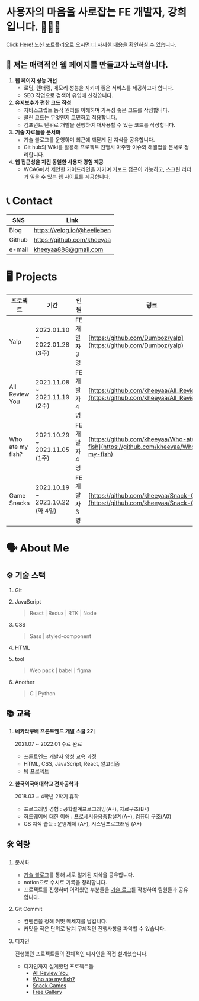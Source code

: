 # 사용자의 마음을 사로잡는 FE 개발자, 강희입니다. 👩🏻‍💻

 [Click Here! 노션 포트폴리오로 오시면 더 자세한 내용을 확인하실 수 있습니다.](https://www.notion.so/FE-fde38b3458ec42918510ed0b32a6c55b) 

## 🤔 저는 매력적인 웹 페이지를 만들고자 노력합니다.

1. **웹 페이지 성능 개선**
    - 로딩, 렌더링, 메모리 성능을 지키며 좋은 서비스를 제공하고자 합니다.
    - SEO 작업으로 검색어 유입에 신경씁니다.
2. **유지보수가 편한 코드 작성**
    - 자바스크립트 동작 원리를 이해하며 가독성 좋은 코드를 작성합니다.
    - 클린 코드는 무엇인지 고민하고 적용합니다.
    - 컴포넌트 단위로 개발을 진행하여 재사용할 수 있는 코드를 작성합니다.
3. **기술 자료들을 문서화**
    - 기술 블로그를 운영하며 최근에 깨닫게 된 지식을 공유합니다.
    - Git hub의 Wiki를 활용해 프로젝트 진행시 마주한 이슈와 해결법을 문서로 정리합니다.
4. **웹 접근성을 지킨 동일한 사용자 경험 제공**
    - WCAG에서 제안한 가이드라인을 지키며 키보드 접근이 가능하고, 스크린 리더가 읽을 수 있는 웹 사이트를 제공합니다.

# 📞 Contact

| SNS | Link |
| --- | --- |
| Blog | https://velog.io/@heelieben |
| Github | https://github.com/kheeyaa |
| e-mail | kheeyaa888@gmail.com |

# 🖥 Projects

| 프로젝트 | 기간 | 인원 | 링크 | 기술 스택 |
| --- | --- | --- | --- | --- |
| Yalp | 2022.01.10 ~ 2022.01.28 (3주) | FE 개발자 3명 | [https://github.com/Dumboz/yalp](https://github.com/Dumboz/yalp) | React, Styled Component, ... |
| All Review You | 2021.11.08 ~ 2021.11.19 (2주) | FE 개발자 4명 | [https://github.com/kheeyaa/All_Review_You](https://github.com/kheeyaa/All_Review_You) | HTML, CSS, JS, Axios, ... |
| Who ate my fish? | 2021.10.29 ~ 2021.11.05 (1주) | FE 개발자 4명 | [https://github.com/kheeyaa/Who-ate-my-fish](https://github.com/kheeyaa/Who-ate-my-fish) | HTML, CSS, JS, Socket.io |
| Game Snacks | 2021.10.19 ~ 2021.10.22 (약 4일) | FE 개발자 3명 | [https://github.com/kheeyaa/Snack-Games](https://github.com/kheeyaa/Snack-Games) | HTML, CSS, JS |


# 🗣 About Me

## ⚙️ 기술 스택

1. Git
2. JavaScript
    
    > React | Redux | RTK | Node
    
3. CSS
    
    > Sass | styled-component 
    
4. HTML
5. tool
    
    > Web pack | babel | figma
    
6. Another
    
    > C | Python
    

## 📚 교육

1. **네카라쿠배 프론트엔드 개발 스쿨 2기**
    
    2021.07 ~ 2022.01 수료 완료
   
    - 프론트엔드 개발자 양성 교육 과정
    - HTML, CSS, JavaScript, React, 알고리즘
    - 팀 프로젝트
    
2. **한국외국어대학교 전자공학과**
    
    2018.03 ~ 4학년 2학기 휴학
    
    - 프로그래밍 경험 : 공학설계프로그래밍(A+), 자료구조(B+)
    - 하드웨어에 대한 이해 : 프로세서응용종합설계(A+), 컴퓨터 구조(A0)
    - CS 지식 습득 : 운영체제 (A+), 시스템프로그래밍 (A+)

## 🛠 역량

1. 문서화
    - [기술 블로그](https://velog.io/@heelieben)를 통해 새로 알게된 지식을 공유합니다.
    - notion으로 수시로 기록을 정리합니다.
    - 프로젝트를 진행하며 어려웠던 부분들을 [기술 로그](https://github.com/Dumboz/yalp/wiki/%EA%B8%B0%EC%88%A0-%EB%A1%9C%EA%B7%B8)를 작성하여 팀원들과 공유합니다.
    
2. Git Commit
    - 컨벤션을 정해 커밋 메세지를 남깁니다.
    - 커밋을 작은 단위로 남겨 구체적인 진행사항을 파악할 수 있습니다.
        
    
3. 디자인
    
    진행했던 프로젝트들의 전체적인 디자인을 직접 설계했습니다.
    
    - 디자인까지 설계했던 프로젝트들
        - [All Review You](https://github.com/kheeyaa/All_Review_You)
        - [Who ate my fish?](https://github.com/kheeyaa/Who-ate-my-fish)
        - [Snack Games](https://github.com/kheeyaa/Snack-Games)
        - [Free Gallery](https://github.com/kheeyaa/Free-gallery)

<!-- 
# 🧐 프로그래밍 철학

## 📌 페이지로드 100ms 개선이 수익 1%를 증가시킨다

**저는 웹 페이지의 성능을 개선하여 소비자들에게 빠르고 편안한 사용자 경험을 제공하고자 합니다.**

WPO(Web Performance Optimization) stats의 조사[[링크](https://wpostats.com/2015/11/04/walmart-revenue.html)] 에 따르면 Walmart는 페이지 로드가 100ms 개선될 때마다 수익이 1% 증가했습니다. 웹 로딩 속도 1초에 아마존 매출 68억달러가 달렸다[[링크](https://zdnet.co.kr/view/?no=20190418142445)] 라는 분석도 존재합니다.  KissMetrics 연구에 의하면 47%의 소비자는 웹페이지가 2초 이내에 로드되길 기대하고, 40%의 소비자가 3초가 되면 웹페이지를 이탈한다고 합니다. 프론트엔드 개발자는 사이트의 로딩 시간을 줄여 소비자 이탈율을 줄이고 이익을 창출해 낼 수 있습니다. 

### 1. Module Bundling & Code Splitting

Web Pack은 여러 파일들을 하나의 파일로 묶어주는 번들링을 수행합니다. 번들링을 통해서 서버에게 여러 요청을 보내는 대신, 한 번의 요청으로 필요한 소스를 받을 수 있으므로 서버의 부하를 줄입니다. 하지만 번들링 결과가 너무 크다면 페이지 접속시 한 파일을 불러오는 데 오랜 시간이 걸리게 됩니다. 따라서 한 페이지에서 필요한 단위로 코드를 분할하고 번들링하여 웹 성능을 개선할 수 있습니다.

- [Yalp 프로젝트](https://github.com/kheeyaa/yalp)에서 **React lazy, Suspense**를 사용한 **Code Splitting**
    

### 2. 이미지 최적화

웹 페이지에서 대부분의 용량을 차지하는 것은 이미지입니다. 이미지 최적화를 통해 웹 페이지 바이트를 절약하고, 렌더링 속도를 절감시켜 웹 성능을 개선할 수 있습니다.

- 팀원들과 **이미지 최적화**를 조사하고 정리한 기술 로그 - [이미지 최적화](https://velog.io/@heelieben/이미지-최적화)
- [Yalp 프로젝트](https://github.com/kheeyaa/yalp)에서 **SVG 스프라이트**를 사용한 이미지 최적화

### 3. Lazy Loading

서버로부터 지금 필요하지 않은 데이터들을 한 번에 받아두지 않고, 필요할 때마다 데이터를 요청하는 Lazy Loading을 통해 웹 성능을 개선할 수 있습니다.

- [All Review You 프로젝트](https://github.com/kheeyaa/All_Review_You)에서 **Intersection Observer**를 사용한 **Infinite Scroll**을 이용한 **Lazy Loading**
    
### 4. React 컴포넌트 최적화

React.memo, useCallback, useMemo를 사용하여 컴포넌트 최적화를 통해 불필요한 컴포넌트 렌더링을 방지하고 웹 성능을 개선합니다.

- [Yalp 프로젝트](https://github.com/kheeyaa/yalp)에서 **컴포넌트 최적화**
 
### 5. SEO 최적화

- 리액트 라우터를 통해 SPA이지만 url을 페이지에 맞게 변경해 주며 SEO 최적화를 하였습니다.
- Yalp 프로젝트에서 React helmet을 사용하여 Meta태그를 추가하여 SEO 최적화를 하였습니다.
    
    
## 📌 유지보수하기 좋은 코드를 작성하자

**기존의 코드를 유지보수 하는 데 들어가는 시간이 줄어든다면, 더욱 좋은 서비스를 제공할 수 있을 것이며 결국 이익 창출로 이어집니다.**

구현에 급급해 빠르게 작성한 코드는 시간이 지난 후 새로운 서비스를 제공하기 위해 코드를 추가하는 순간, 버그가 발생하고 손을 댈수록 더욱더 그 문제를 해결하기 어려워집니다. 가독성이 좋고 논리적인 코드는 다른 사람이 보더라도 이해할 수 있으며, 디버깅하기 용이하며 유지보수가 간편합니다. 

### 1. 함수형 프로그래밍

저는 함수형/선언형 프로그래밍을 지향합니다. 부수효과를 일으키지 않는 순수함수를 작성하여 상태를 안전하게 보호하고자 합니다. 특정 함수만이 상태를 변경할 수 있도록 하여 디버깅을 용이하게 합니다.

- 함수형 프로그래밍에 대해 정리한 [블로그 포스트](https://velog.io/@heelieben/JavaScript-함수형-프로그래밍)
- [Yalp 프로젝트](https://github.com/kheeyaa/yalp)에서 **선언형으로 utils 함수**들을 사용
    1. utils 함수들을 파일로 분할합니다. 
    2. utils 함수를 불러와 선언형으로 사용합니다.
   

### 2. 의미있는 식별자 이름

함수와 변수의 이름을 통해서 이 함수와 변수가 어떤 의미를 가지는지 한 번에 파악할 수 있도록 작성하고자 노력합니다.

- [Snack Games 프로젝트](https://github.com/kheeyaa/Snack-Games)에서 **의미있는 함수** 이름
    - `changeMode` , `renderNewGame` 처럼 함수의 이름만으로 어떤 일을 수행하고자 하는지 알 수 있습니다.
    
- [Who ate my fish 프로젝트](https://github.com/kheeyaa/Who-ate-my-fish/)에서 **상수**를 적극 사용
    - 의미 없는 문자열이나 숫자 값을 사용하지 않고, 상수를 통해 명확하게 해당 값이 무엇을 의미하는지 나타냈습니다.
    

### 3. 클로저를 사용한 은닉화

클로저와 getter, setter를 사용하여 상태를 안전하게 은닉하면 디버깅이 편해집니다.

- Who ate my fish 프로젝트에서 **상태 은닉화**
    


## 📌 모든 문제는 원인과 해결 방안이 있다

**개발을 하다 보면 다양한 문제와 마주하게 됩니다. 저는 제가 마주한 문제의 원인을 파악하고 해결해 나가면서 저와 비슷한 어려움을 겪는 개발자들에게 도움을 주고 싶습니다.**

### 1. Github Issue를 통해 이슈 관리

프로젝트를 진행하며 마주한 이슈들은 Github의 Issue를 통해 문제를 제시하고 관리합니다.

- [Yalp 프로젝트](https://github.com/Dumboz/yalp/issues/107)에서 마주한 **Warning**을 이슈로 관리해 보았습니다.
    

### 2. Github Wiki를 통해 기술 로그 작성

프로젝트를 진행하며 새로 알게 된 기술과 해결한 방안에 대해서는 깃허브의 위키를 통해 문서로 작성하였습니다.

- [Yalp 프로젝트 기술 로그](https://github.com/Dumboz/yalp/wiki/%EA%B8%B0%EC%88%A0-%EB%A1%9C%EA%B7%B8)


## 📌 웹 접근성을 지켜 다양한 소비자를 확보하자

**웹 접근성을 지키면 다양한 환경과 다양한 기기에서 접근하는 소비자들을 확보할 수 있습니다.** 

웹 서비스 기획 및 제작 단계부터 다양한 환경을 고려하면 제작 및 운용의 효율성을 높일 수 있습니다. 또한 사회 공헌 및 복지 향상에 기여하는 책임감 있는 기업으로 이미지 향상을 기대할 수 있습니다.

### 1. WAI-ARIA

장애를 가진 사용자가 웹 컨텐츠에 쉽게 접근할 수 있는 방법을 제공하는 WAI-ARIA를 활용하고자 합니다.

- [WAI-ARIA에 대해 정리한 블로그 포스트](https://velog.io/@heelieben/웹-접근성-WAI-ARIA)

### 2. 키보드 접근

모달내에서도 키보드로 접근할 수 있도록 tabIndex속성을 설정합니다.
    


 -->
